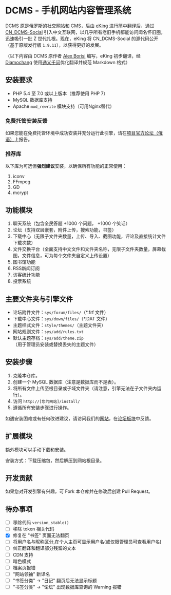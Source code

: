 # DCMS - 手机网站内容管理系统

DCMS 原是俄罗斯的社交网站和 CMS，后由 [eKing](https://github.com/eKing-one) 进行简中翻译后，通过 [CN_DCMS-Social](http://dcms.net.cn/) 引入中文互联网，以几乎所有老旧手机都能访问闻名怀旧圈，迅速吸引一批 Z 世代扎根。现在，eKing 将 CN_DCMS-Social 的源代码公开（基于原版发行版 `1.9.11`），以获得更好的发展。

（以下内容由 DCMS 原作者 [Alex Borisi](mailto:alex-borisi@ya.ru) 编写，eKing 初步翻译，经 [Diamochang](https://github.com/Diamochang) 使用[通义千问](https://tongyi.aliyun.com/qianwen)优化翻译并规范 Markdown 格式）

## 安装要求

- PHP 5.4 至 7.0 或以上版本（推荐使用 PHP 7）
- MySQL 数据库支持
- Apache `mod_rewrite` 模块支持（可用Nginx替代）

### 免费托管安装反馈

如果您能在免费托管环境中成功安装并充分运行此引擎，请在[项目官方论坛（俄语）](http://dcms-social.ru/forum/)上报告。

### 推荐库

以下库为可选但**强烈建议**安装，以确保所有功能的正常使用：

1. iconv
2. FFmpeg
3. GD
4. mcrypt

## 功能模块

1. 聊天系统（包含全民答题 +1000 个问题， +1000 个笑话）
2. 论坛（支持双层嵌套，附件上传，搜索功能，书签）
3. 下载中心（无限子文件夹数量，上传、导入、截图功能，评论及直接统计文件下载次数）
4. 文件交换平台（全面支持中文文件和文件夹名称，无限子文件夹数量，屏幕截图，文件信息，可为每个文件夹自定义上传设置）
5. 图书馆功能
6. RSS新闻订阅
7. 访客统计功能
8. 投票系统

## 主要文件夹与引擎文件

- 论坛附件文件：`sys/forum/files/`（*.frf 文件）
- 下载中心文件：`sys/down/files/`（*.DAT 文件）
- 主题样式文件：`style/themes/`（主题文件夹）
- 网站规则文件：`sys/add/rules.txt`
- 默认主题存档：`sys/add/theme.zip`（用于管理员安装或替换丢失的主题文件）

## 安装步骤

1. 克隆本仓库。
2. 创建一个 MySQL 数据库（注意是数据库而不是表）。
3. 将所有文件上传至根目录或子域文件夹（请注意，引擎无法在子文件夹内运行）。
4. 访问 `http://[您的网站]/install/`
5. 遵循所有安装步骤进行操作。

如遇安装困难或有任何改进建议，请访问我们的[网站](http://dcms.net.cn/)，在[论坛板块](https://dcms.net.cn/forum/12/20/)中反馈。

## 扩展模块

额外模块可以手动下载和安装。

安装方式：下载压缩包，然后解压到网站根目录。

## 开发贡献

如果您对开发引擎有兴趣，可 Fork 本仓库并在修改后创建 Pull Request。

## 待办事项

- [ ] 移除代码 `version_stable()`
- [ ] 移除 token 相关代码
- [x] 修复在 "书签" 页面无法翻页
- [ ] 将用户名与昵称区分,在个人主页可显示用户名(或仅限管理员可查看用户名)
- [ ] 纠正翻译和翻译部分残留的文本
- [ ] CDN 支持
- [ ] 暗色模式
- [ ] 档案页报错
- [ ] "网站领袖" 新译名
- [ ] "书签分类" -> "日记" 翻页后无法显示标题
- [ ] "书签分类" -> "论坛" 出现数据库查询的 Warning 报错